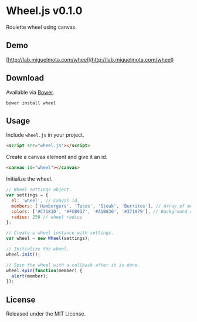# Wheel.js v0.1.0

Roulette wheel using canvas.

## Demo

[http://lab.miguelmota.com/wheel](http://lab.miguelmota.com/wheel)

## Download

Available via [Bower](http://bower.io/).

```
bower install wheel
```

## Usage

Include `wheel.js` in your project.

```html
<script src="wheel.js"></script>
```

Create a canvas element and give it an id.

```html
<canvas id="wheel"></canvas>
```

Initialize the wheel.

```javascript
// Wheel settings object.
var settings = {                                                         
  el: 'wheel', // Canvas id.
  members: ['Hamburgers', 'Tacos', 'Steak', 'Burritos'], // Array of members.
  colors: ['#C7181D', '#FCB937', '#A1B836', '#371979'], // Background color of each member.
  radius: 250 // wheel radius
};                                                                       

// Create a wheel instance with settings.
var wheel = new Wheel(settings);

// Initialize the wheel.                                                         
wheel.init();

// Spin the wheel with a callback after it is done.
wheel.spin(function(member) {                                            
  alert(member);                                                         
});                                                                       
```

## License

Released under the MIT License.
